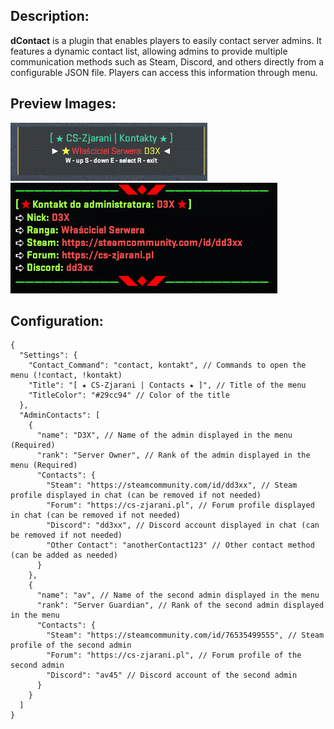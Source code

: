 ## Description:
**dContact** is a plugin that enables players to easily contact server admins. It features a dynamic contact list, allowing admins to provide multiple communication methods such as Steam, Discord, and others directly from a configurable JSON file. Players can access this information through menu.

## Preview Images:
![Main Menu](https://github.com/vD3X/dContact/blob/main/mainmenu.png)
![Chat Message](https://github.com/vD3X/dContact/blob/main/chatmessage.png)

## Configuration:
```
{
  "Settings": {
    "Contact_Command": "contact, kontakt", // Commands to open the menu (!contact, !kontakt)
    "Title": "[ ★ CS-Zjarani | Contacts ★ ]", // Title of the menu
    "TitleColor": "#29cc94" // Color of the title
  },
  "AdminContacts": [
    {
      "name": "D3X", // Name of the admin displayed in the menu (Required)
      "rank": "Server Owner", // Rank of the admin displayed in the menu (Required)
      "Contacts": {
        "Steam": "https://steamcommunity.com/id/dd3xx", // Steam profile displayed in chat (can be removed if not needed)
        "Forum": "https://cs-zjarani.pl", // Forum profile displayed in chat (can be removed if not needed)
        "Discord": "dd3xx", // Discord account displayed in chat (can be removed if not needed)
        "Other Contact": "anotherContact123" // Other contact method (can be added as needed)
      }
    },
    {
      "name": "av", // Name of the second admin displayed in the menu
      "rank": "Server Guardian", // Rank of the second admin displayed in the menu
      "Contacts": {
        "Steam": "https://steamcommunity.com/id/76535499555", // Steam profile of the second admin
        "Forum": "https://cs-zjarani.pl", // Forum profile of the second admin
        "Discord": "av45" // Discord account of the second admin
      }
    }
  ]
}

```
